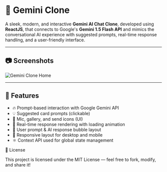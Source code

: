 # 🔮 Gemini Clone 

A sleek, modern, and interactive **Gemini AI Chat Clone**, developed using **ReactJS**, that connects to Google's **Gemini 1.5 Flash API** and mimics the conversational AI experience with suggested prompts, real-time response handling, and a user-friendly interface.

---

## 📷 Screenshots

![Gemini Clone Home](./public/screenshot.png)

---

## 🚀 Features

- 🔥 Prompt-based interaction with Google Gemini API
- 💡 Suggested card prompts (clickable)
- 🎤 Mic, gallery, and send icons (UI)
- 💬 Real-time response rendering with loading animation
- 👤 User prompt & AI response bubble layout
- 📱 Responsive layout for desktop and mobile
- ⚛️ Context API used for global state management

📄 License

This project is licensed under the MIT License — feel free to fork, modify, and share it!


